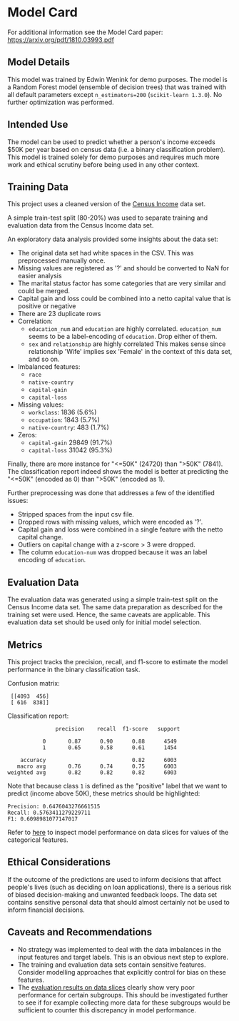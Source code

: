 # Model Card

For additional information see the Model Card paper: https://arxiv.org/pdf/1810.03993.pdf

## Model Details

This model was trained by Edwin Wenink for demo purposes.
The model is a Random Forest model (ensemble of decision trees) that was trained with all default parameters except `n_estimators=200` (`scikit-learn 1.3.0`).
No further optimization was performed.

## Intended Use

The model can be used to predict whether a person's income exceeds $50K per year based on census data (i.e. a binary classification problem).
This model is trained solely for demo purposes and requires much more work and ethical scrutiny before being used in any other context.

## Training Data

This project uses a cleaned version of the [Census Income](https://archive.ics.uci.edu/dataset/20/census+income) data set.

A simple train-test split (80-20%) was used to separate training and evaluation data from the Census Income data set.

An exploratory data analysis provided some insights about the data set:

- The original data set had white spaces in the CSV. This was preprocessed manually once.
- Missing values are registered as '?' and should be converted to NaN for easier analysis
- The marital status factor has some categories that are very similar and could be merged.
- Capital gain and loss could be combined into a netto capital value that is positive or negative
- There are 23 duplicate rows
- Correlation:
    * `education_num` and `education` are highly correlated.
      `education_num` seems to be a label-encoding of `education`. Drop either of them.
    * `sex` and `relationship` are highly correlated
      This makes sense since relationship 'Wife' implies sex 'Female' in the context of this data set, and so on.
- Imbalanced features:
    * `race`
    * `native-country`
    * `capital-gain`
    * `capital-loss`
- Missing values:
    * `workclass`: 1836 (5.6%)
    * `occupation`: 1843 (5.7%)
    * `native-country`: 483 (1.7%)
- Zeros:
    * `capital-gain` 29849 (91.7%)
    * `capital-loss` 31042 (95.3%)

Finally, there are more instance for "<=50K" (24720) than ">50K" (7841).
The classification report indeed shows the model is better at predicting the "<=50K" (encoded as 0) than ">50K" (encoded as 1).

Further preprocessing was done that addresses a few of the identified issues:

- Stripped spaces from the input csv file.
- Dropped rows with missing values, which were encoded as '?'.
- Capital gain and loss were combined in a single feature with the netto capital change.
- Outliers on capital change with a z-score > 3 were dropped.
- The column `education-num` was dropped because it was an label encoding of `education`.


## Evaluation Data

The evaluation data was generated using a simple train-test split on the Census Income data set.
The same data preparation as described for the training set were used.
Hence, the same caveats are applicable.
This evaluation data set should be used only for initial model selection.


## Metrics

This project tracks the precision, recall, and f1-score to estimate the model performance in the binary classification task.

Confusion matrix:

```
 [[4093  456]
 [ 616  838]]
```

Classification report:

```
               precision    recall  f1-score   support

           0       0.87      0.90      0.88      4549
           1       0.65      0.58      0.61      1454

    accuracy                           0.82      6003
   macro avg       0.76      0.74      0.75      6003
weighted avg       0.82      0.82      0.82      6003
```

Note that because class `1` is defined as the "positive" label that we want to predict (income above 50K), these metrics should be highlighted:

```
Precision: 0.6476043276661515
Recall: 0.5763411279229711
F1: 0.6098981077147017
```

Refer to [here](./slice_evaluation.yaml) to inspect model performance on data slices for values of the categorical features.

## Ethical Considerations

If the outcome of the predictions are used to inform decisions that affect people's lives (such as deciding on loan applications), there is a serious risk of biased decision-making and unwanted feedback loops.
The data set contains sensitive personal data that should almost certainly not be used to inform financial decisions.

## Caveats and Recommendations

- No strategy was implemented to deal with the data imbalances in the input features and target labels. This is an obvious next step to explore.
- The training and evaluation data sets contain sensitive features. Consider modelling approaches that explicitly control for bias on these features.
- The [evaluation results on data slices](./slice_evaluation.yaml) clearly show very poor performance for certain subgroups. This should be investigated further to see if for example collecting more data for these subgroups would be sufficient to counter this discrepancy in model performance.